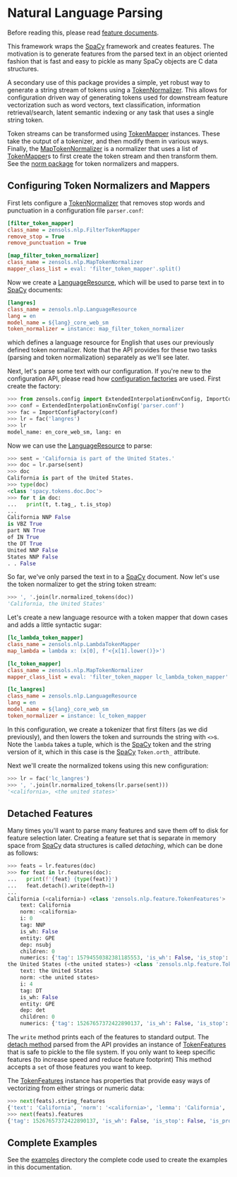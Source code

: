 # Natural Language Parsing

Before reading this, please read [feature documents].

This framework wraps the [SpaCy] framework and creates features.  The
motivation is to generate features from the parsed text in an object oriented
fashion that is fast and easy to pickle as many SpaCy objects are C data
structures.

A secondary use of this package provides a simple, yet robust way to generate a
string stream of tokens using a [TokenNormalizer].  This allows for
configuration driven way of generating tokens used for downstream feature
vectorization such as word vectors, text classification, information
retrieval/search, latent semantic indexing or any task that uses a single
string token.

Token streams can be transformed using [TokenMapper] instances.  These take the
output of a tokenizer, and then modify them in various ways.  Finally, the
[MapTokenNormalizer] is a normalizer that uses a list of [TokenMapper]s to
first create the token stream and then transform them.  See the [norm package]
for token normalizers and mappers.


## Configuring Token Normalizers and Mappers

First lets configure a [TokenNormalizer] that removes stop words and
punctuation in a configuration file `parser.conf`:
```ini
[filter_token_mapper]
class_name = zensols.nlp.FilterTokenMapper
remove_stop = True
remove_punctuation = True

[map_filter_token_normalizer]
class_name = zensols.nlp.MapTokenNormalizer
mapper_class_list = eval: 'filter_token_mapper'.split()
```

Now we create a [LanguageResource], which will be used to parse text in to
[SpaCy] documents:
```ini
[langres]
class_name = zensols.nlp.LanguageResource
lang = en
model_name = ${lang}_core_web_sm
token_normalizer = instance: map_filter_token_normalizer
```
which defines a language resource for English that uses our previously defined
token normalizer.  Note that the API provides for these two tasks (parsing and
token normalization) separately as we'll see later.

Next, let's parse some text with our configuration.  If you're new to the
configuration API, please read how [configuration factories] are used.  First
create the factory:
```python
>>> from zensols.config import ExtendedInterpolationEnvConfig, ImportConfigFactory
>>> conf = ExtendedInterpolationEnvConfig('parser.conf')
>>> fac = ImportConfigFactory(conf)
>>> lr = fac('langres')
>>> lr
model_name: en_core_web_sm, lang: en
```

Now we can use the [LanguageResource] to parse:
```python
>>> sent = 'California is part of the United States.'
>>> doc = lr.parse(sent)
>>> doc
California is part of the United States.
>>> type(doc)
<class 'spacy.tokens.doc.Doc'>
>>> for t in doc:
...   print(t, t.tag_, t.is_stop)
... 
California NNP False
is VBZ True
part NN True
of IN True
the DT True
United NNP False
States NNP False
. . False
```

So far, we've only parsed the text in to a [SpaCy] document.  Now let's use the
token normalizer to get the string token stream:
```python
>>> ', '.join(lr.normalized_tokens(doc))
'California, the United States'
```

Let's create a new language resource with a token mapper that down cases and adds
a little syntactic sugar:
```ini
[lc_lambda_token_mapper]
class_name = zensols.nlp.LambdaTokenMapper
map_lambda = lambda x: (x[0], f'<{x[1].lower()}>')

[lc_token_mapper]
class_name = zensols.nlp.MapTokenNormalizer
mapper_class_list = eval: 'filter_token_mapper lc_lambda_token_mapper'.split()

[lc_langres]
class_name = zensols.nlp.LanguageResource
lang = en
model_name = ${lang}_core_web_sm
token_normalizer = instance: lc_token_mapper
```
In this configuration, we create a tokenizer that first filters (as we did
previously), and then lowers the token and surrounds the string with `<>`s.
Note the `lambda` takes a tuple, which is the [SpaCy] token and the string
version of it, which in this case is the [SpaCy] `Token.orth_` attribute.

Next we'll create the normalized tokens using this new configuration:
```python
>>> lr = fac('lc_langres')
>>> ', '.join(lr.normalized_tokens(lr.parse(sent)))
'<california>, <the united states>'
```


## Detached Features

Many times you'll want to parse many features and save them off to disk for
feature selection later.  Creating a feature set that is separate in memory
space from [SpaCy] data structures is called *detaching*, which can be done as
follows:
```python
>>> feats = lr.features(doc)
>>> for feat in lr.features(doc):
...   print(f'{feat} {type(feat)}')
...   feat.detach().write(depth=1)
... 
California (<california>) <class 'zensols.nlp.feature.TokenFeatures'>
    text: California
    norm: <california>
    i: 0
    tag: NNP
    is_wh: False
    entity: GPE
    dep: nsubj
    children: 0
    numerics: {'tag': 15794550382381185553, 'is_wh': False, 'is_stop': False, 'is_pronoun': False, 'index': 0, 'i': 0, 'is_space': False, 'is_punctuation': False, 'is_contraction': False, 'entity': 384, 'is_entity': True, 'shape': 16072095006890171862, 'is_superlative': False, 'children': 0, 'dep': 429}
the United States (<the united states>) <class 'zensols.nlp.feature.TokenFeatures'>
    text: the United States
    norm: <the united states>
    i: 4
    tag: DT
    is_wh: False
    entity: GPE
    dep: det
    children: 0
    numerics: {'tag': 15267657372422890137, 'is_wh': False, 'is_stop': False, 'is_pronoun': False, 'index': 22, 'i': 4, 'is_space': False, 'is_punctuation': False, 'is_contraction': False, 'entity': 384, 'is_entity': True, 'shape': 4088098365541558500, 'is_superlative': False, 'children': 0, 'dep': 415}
```
The `write` method prints each of the features to standard output.  The [detach
method] parsed from the API provides an instance of [TokenFeatures] that is
safe to pickle to the file system.  If you only want to keep specific features
(to increase speed and reduce feature footprint) This method accepts a `set` of
those features you want to keep.

The [TokenFeatures] instance has properties that provide easy ways of
vectorizing from either strings or numeric data:
```python
>>> next(feats).string_features
{'text': 'California', 'norm': '<california>', 'lemma': 'California', 'is_wh': False, 'is_stop': False, 'is_space': False, 'is_punctuation': False, 'is_contraction': False, 'i': 0, 'index': 0, 'tag': 'NNP', 'entity': 'GPE', 'is_entity': True, 'shape': 'Xxxxx', 'children': 0, 'superlative': False, 'dep': 'nsubj'}
>>> next(feats).features
{'tag': 15267657372422890137, 'is_wh': False, 'is_stop': False, 'is_pronoun': False, 'index': 22, 'i': 4, 'is_space': False, 'is_punctuation': False, 'is_contraction': False, 'entity': 384, 'is_entity': True, 'shape': 4088098365541558500, 'is_superlative': False, 'children': 0, 'dep': 415}
```


## Complete Examples

See the [examples] directory the complete code used to create the
examples in this documentation.


<!-- links -->
[SpaCy]: https://spacy.io
[configuration factories]: https://plandes.github.io/util/doc/config.html#configuration-factory

[examples]: https://github.com/plandes/nlparse/tree/master/example

[norm package]: ../api/zensols.nlp.html#module-zensols.nlp.norm
[LanguageResource]: ../api/zensols.nlp.html#zensols.nlp.lang.LanguageResource
[TokenNormalizer]: ../api/zensols.nlp.html#zensols.nlp.norm.TokenNormalizer
[TokenMapper]: ../api/zensols.nlp.html#zensols.nlp.norm.TokenMapper
[MapTokenNormalizer]: ../api/zensols.nlp.html#zensols.nlp.norm.MapTokenNormalizer
[TokenFeatures]: ../api/zensols.nlp.html#zensols.nlp.feature.TokenFeatures
[detach method]: ../api/zensols.nlp.html#zensols.nlp.feature.DetatchableTokenFeatures.detach
[feature documents]: feature-doc.html
